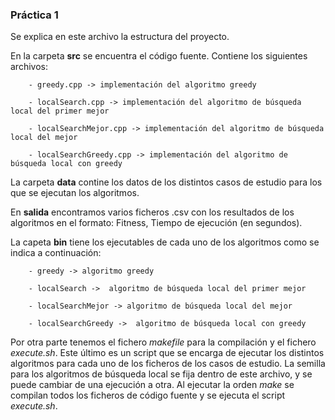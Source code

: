 ### Práctica 1

Se explica en este archivo la estructura del proyecto. 

En la carpeta **src** se encuentra el código fuente. Contiene los siguientes archivos:

		- greedy.cpp -> implementación del algoritmo greedy
		
		- localSearch.cpp -> implementación del algoritmo de búsqueda local del primer mejor
		
		- localSearchMejor.cpp -> implementación del algoritmo de búsqueda local del mejor 
		
		- localSearchGreedy.cpp -> implementación del algoritmo de búsqueda local con greedy

La carpeta **data** contine los datos de los distintos casos de estudio para los que se ejecutan los algoritmos.

En **salida** encontramos varios ficheros .csv con los resultados de los algoritmos en el formato: Fitness, Tiempo de ejecución (en segundos).

La capeta **bin** tiene los ejecutables de cada uno de los algoritmos como se indica a continuación: 

		- greedy -> algoritmo greedy
		
		- localSearch ->  algoritmo de búsqueda local del primer mejor
		
		- localSearchMejor -> algoritmo de búsqueda local del mejor 
		
		- localSearchGreedy ->  algoritmo de búsqueda local con greedy
	
Por otra parte tenemos el fichero *makefile* para la compilación y el fichero *execute.sh*. Este último es un script que se encarga de ejecutar los distintos algoritmos para cada uno de los ficheros de los casos de estudio. La semilla para los algoritmos de búsqueda local se fija dentro de este archivo, y se puede cambiar de una ejecución a otra. Al ejecutar la orden *make* se compilan todos los ficheros de código fuente y se ejecuta el script *execute.sh*. 
